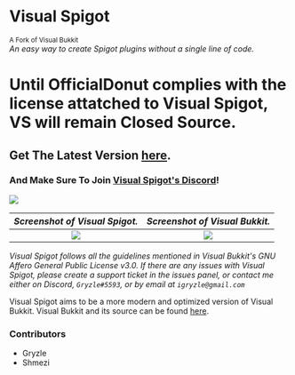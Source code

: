 # **Visual Spigot**
<sup>A Fork of Visual Bukkit</sup><br/>
*An easy way to create Spigot plugins without a single line of code.*

# Until OfficialDonut complies with the license attatched to Visual Spigot, VS will remain __Closed Source__.

## Get The Latest Version [here](https://github.com/Gryzle/VisualSpigot/releases).
### And Make Sure To Join [Visual Spigot's Discord](https://discord.gg/4kTTd9Pcqq)!

![](https://cdn.glitch.com/ad890a95-b860-436b-9d8e-c60e330898e5%2FGitHub%20Media.png?v=1612040931227)

*Screenshot of Visual Spigot.*|*Screenshot of Visual Bukkit.*
:-------------------------:|:-------------------------:
![](https://cdn.glitch.com/ad890a95-b860-436b-9d8e-c60e330898e5%2FVisual%20Spigot%201.png?v=1612191760521)|![](https://cdn.glitch.com/ad890a95-b860-436b-9d8e-c60e330898e5%2FVisual%20Bukkit%201.png?v=1612191760011)


*Visual Spigot follows all the guidelines mentioned in Visual Bukkit's GNU Affero General Public License v3.0. If there are any issues with Visual Spigot, please create a support ticket in the issues panel, or contact me either on Discord, `Gryzle#5593`, or by email at `igryzle@gmail.com`*

Visual Spigot aims to be a more modern and optimized version of Visual Bukkit. Visual Bukkit and its source can be found [here](https://github.com/OfficialDonut/VisualBukkit).

### Contributors
- Gryzle
- Shmezi
